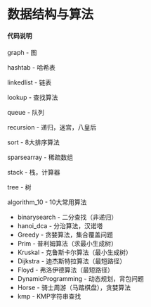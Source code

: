 # 数据结构与算法

#### 代码说明
graph - 图

hashtab - 哈希表

linkedlist - 链表

lookup - 查找算法

queue - 队列

recursion - 递归，迷宫，八皇后

sort - 8大排序算法

sparsearray - 稀疏数组

stack - 栈，计算器

tree - 树

algorithm_10 - 10大常用算法

- binarysearch - 二分查找（非递归）
- hanoi_dca - 分治算法，汉诺塔
- Greedy - 贪婪算法，集合覆盖问题
- Prim - 普利姆算法（求最小生成树）
- Kruskal - 克鲁斯卡尔算法（最小生成树）
- Dijkstra - 迪杰斯特拉算法（最短路径）
- Floyd - 弗洛伊德算法（最短路径）
- DynamicProgramming - 动态规划，背包问题
- Horse - 骑士周游（马踏棋盘），贪婪算法
- kmp - KMP字符串查找


